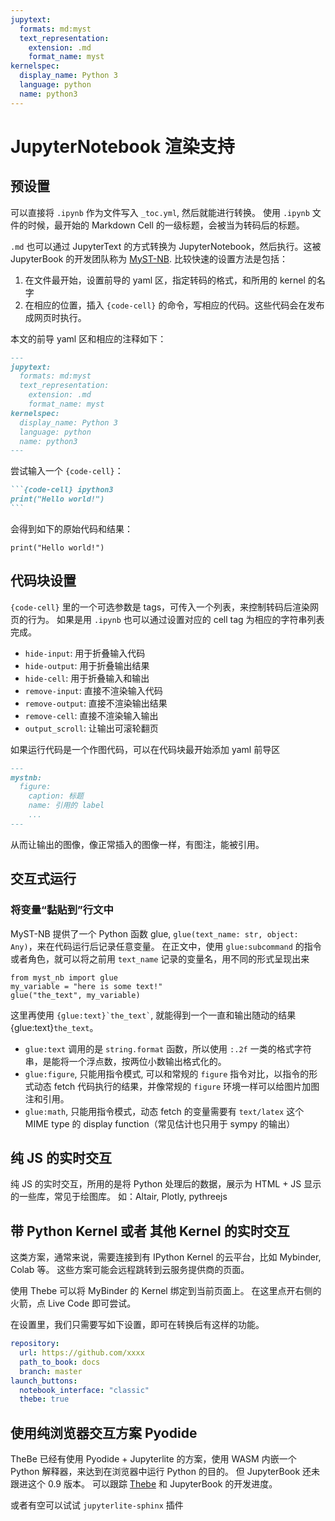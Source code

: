 ```yaml
---
jupytext:
  formats: md:myst
  text_representation:
    extension: .md
    format_name: myst
kernelspec:
  display_name: Python 3
  language: python
  name: python3
---
```


# JupyterNotebook 渲染支持


## 预设置

可以直接将 `.ipynb` 作为文件写入 `_toc.yml`, 然后就能进行转换。
使用 `.ipynb` 文件的时候，最开始的 Markdown Cell 的一级标题，会被当为转码后的标题。

`.md` 也可以通过 JupyterText 的方式转换为 JupyterNotebook，然后执行。这被 JupyterBook 的开发团队称为 [MyST-NB](https://myst-nb.readthedocs.io/en/latest/).
比较快速的设置方法是包括：

1. 在文件最开始，设置前导的 yaml 区，指定转码的格式，和所用的 kernel 的名字
2. 在相应的位置，插入 `{code-cell}` 的命令，写相应的代码。这些代码会在发布成网页时执行。

本文的前导 yaml 区和相应的注释如下：

```md
---
jupytext:
  formats: md:myst
  text_representation:
    extension: .md
    format_name: myst
kernelspec:
  display_name: Python 3
  language: python
  name: python3
---
```

尝试输入一个 `{code-cell}`：

````md
```{code-cell} ipython3
print("Hello world!")
```
````

会得到如下的原始代码和结果：

```{code-cell} ipython3
print("Hello world!")
```

## 代码块设置

`{code-cell}` 里的一个可选参数是 tags，可传入一个列表，来控制转码后渲染网页的行为。
如果是用 `.ipynb` 也可以通过设置对应的 cell tag 为相应的字符串列表完成。

- `hide-input`: 用于折叠输入代码
- `hide-output`: 用于折叠输出结果
- `hide-cell`: 用于折叠输入和输出
- `remove-input`: 直接不渲染输入代码
- `remove-output`: 直接不渲染输出结果
- `remove-cell`: 直接不渲染输入输出
- `output_scroll`: 让输出可滚轮翻页

如果运行代码是一个作图代码，可以在代码块最开始添加 yaml 前导区

```md
---
mystnb:
  figure:
    caption: 标题
    name: 引用的 label
    ...
---
```

从而让输出的图像，像正常插入的图像一样，有图注，能被引用。

## 交互式运行

### 将变量“黏贴到”行文中

MyST-NB 提供了一个 Python 函数 glue, `glue(text_name: str, object: Any)`，来在代码运行后记录任意变量。
在正文中，使用 `glue:subcommand` 的指令或者角色，就可以将之前用 `text_name` 记录的变量名，用不同的形式呈现出来

```{code-cell} ipython3
from myst_nb import glue
my_variable = "here is some text!"
glue("the_text", my_variable)
```

这里再使用 `` {glue:text}`the_text` ``, 就能得到一个一直和输出随动的结果 {glue:text}`the_text`。

- `glue:text` 调用的是 `string.format` 函数，所以使用 `:.2f` 一类的格式字符串，是能将一个浮点数，按两位小数输出格式化的。
- `glue:figure`, 只能用指令模式, 可以和常规的 `figure` 指令对比，以指令的形式动态 fetch 代码执行的结果，并像常规的 `figure` 环境一样可以给图片加图注和引用。
- `glue:math`, 只能用指令模式，动态 fetch 的变量需要有 `text/latex` 这个 MIME type 的 display function（常见估计也只用于 sympy 的输出）

## 纯 JS 的实时交互

纯 JS 的实时交互，所用的是将 Python 处理后的数据，展示为 HTML + JS 显示的一些库，常见于绘图库。
如：Altair, Plotly, pythreejs


## 带 Python Kernel 或者 其他 Kernel 的实时交互

这类方案，通常来说，需要连接到有 IPython Kernel 的云平台，比如 Mybinder, Colab 等。
这些方案可能会远程跳转到云服务提供商的页面。

使用 Thebe 可以将 MyBinder 的 Kernel 绑定到当前页面上。
在这里点开右侧的火箭，点 Live Code 即可尝试。

在设置里，我们只需要写如下设置，即可在转换后有这样的功能。

```yaml
repository:
  url: https://github.com/xxxx
  path_to_book: docs 
  branch: master
launch_buttons:
  notebook_interface: "classic"
  thebe: true
```

## 使用纯浏览器交互方案 Pyodide

TheBe 已经有使用 Pyodide + Jupyterlite 的方案，使用 WASM 内嵌一个 Python 解释器，来达到在浏览器中运行 Python 的目的。
但 JupyterBook 还未跟进这个 0.9 版本。
可以跟踪 [Thebe](https://github.com/executablebooks/thebe) 和 JupyterBook 的开发进度。

或者有空可以试试 `jupyterlite-sphinx` 插件
